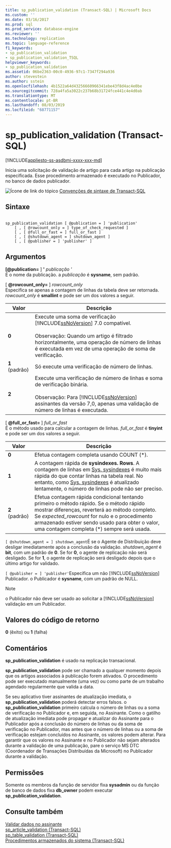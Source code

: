 ```yaml
---
title: sp_publication_validation (Transact-SQL) | Microsoft Docs
ms.custom: ''
ms.date: 03/16/2017
ms.prod: sql
ms.prod_service: database-engine
ms.reviewer: ''
ms.technology: replication
ms.topic: language-reference
f1_keywords:
- sp_publication_validation
- sp_publication_validation_TSQL
helpviewer_keywords:
- sp_publication_validation
ms.assetid: 06be2363-00c0-4936-97c1-7347f294a936
author: stevestein
ms.author: sstein
ms.openlocfilehash: 4b1522a64d43256660966341ebe43f8d4ac4e0be
ms.sourcegitcommit: 728a4fa5a3022c237b68b31724fce441c4e4d0ab
ms.translationtype: MT
ms.contentlocale: pt-BR
ms.lasthandoff: 08/03/2019
ms.locfileid: "68771157"
---
```

# <a name="sp_publication_validation-transact-sql"></a>sp_publication_validation (Transact-SQL)
[!INCLUDE[appliesto-ss-asdbmi-xxxx-xxx-md](../../includes/appliesto-ss-asdbmi-xxxx-xxx-md.md)]

  Inicia uma solicitação de validação de artigo para cada artigo na publicação especificada. Esse procedimento armazenado é executado no Publicador, no banco de dados publicador.  
  
 ![Ícone de link do tópico](../../database-engine/configure-windows/media/topic-link.gif "Ícone de link do tópico") [Convenções de sintaxe de Transact-SQL](../../t-sql/language-elements/transact-sql-syntax-conventions-transact-sql.md)  
  
## <a name="syntax"></a>Sintaxe  
  
```  
  
sp_publication_validation [ @publication = ] 'publication'  
    [ , [ @rowcount_only = ] type_of_check_requested ]  
    [ , [ @full_or_fast = ] full_or_fast ]  
    [ , [ @shutdown_agent = ] shutdown_agent ]  
    [ , [ @publisher = ] 'publisher' ]  
```  
  
## <a name="arguments"></a>Argumentos  
 **[@publication=** ] **'** _publicação '_  
 É o nome da publicação. a *publicação* é **sysname**, sem padrão.  
  
 [ **@rowcount_only=** ] *rowcount_only*  
 Especifica se apenas a contagem de linhas da tabela deve ser retornada. *rowcount_only* é **smallint** e pode ser um dos valores a seguir.  
  
|Valor|Descrição|  
|-----------|-----------------|  
|**0**|Execute uma soma de verificação [!INCLUDE[ssNoVersion](../../includes/ssnoversion-md.md)] 7.0 compatível.<br /><br /> Observação: Quando um artigo é filtrado horizontalmente, uma operação de número de linhas é executada em vez de uma operação de soma de verificação.|  
|**1** (padrão)|Só execute uma verificação de número de linhas.|  
|**2**|Execute uma verificação de número de linhas e soma de verificação binária.<br /><br /> Observação: Para [!INCLUDE[ssNoVersion](../../includes/ssnoversion-md.md)] assinantes da versão 7,0, apenas uma validação de número de linhas é executada.|  
  
 [ **@full_or_fast=** ] *full_or_fast*  
 É o método usado para calcular a contagem de linhas. *full_or_fast* é **tinyint** e pode ser um dos valores a seguir.  
  
|Valor|Descrição|  
|-----------|-----------------|  
|**0**|Efetua contagem completa usando COUNT (*).|  
|**1**|A contagem rápida de **sysindexes. Rows**. A contagem de linhas em [Sys. sysindexes](../../relational-databases/system-compatibility-views/sys-sysindexes-transact-sql.md) é muito mais rápida do que contar linhas na tabela real. No entanto, como [Sys. sysindexes](../../relational-databases/system-compatibility-views/sys-sysindexes-transact-sql.md) é atualizado lentamente, o número de linhas pode não ser preciso.|  
|**2** (padrão)|Efetua contagem rápida condicional tentando primeiro o método rápido. Se o método rápido mostrar diferenças, reverterá ao método completo. Se *expected_rowcount* for nulo e o procedimento armazenado estiver sendo usado para obter o valor, uma contagem completa (*) sempre será usada.|  
  
`[ @shutdown_agent = ] shutdown_agent`É se o Agente de Distribuição deve desligar imediatamente após a conclusão da validação. *shutdown_agent* é **bit**, com um padrão de **0**. Se for **0**, o agente de replicação não será desligado. Se for **1**, o agente de replicação será desligado depois que o último artigo for validado.  
  
`[ @publisher = ] 'publisher'`Especifica um não [!INCLUDE[ssNoVersion](../../includes/ssnoversion-md.md)] Publicador. o Publicador é **sysname**, com um padrão de NULL.  
  
> [!NOTE]  
>  o Publicador não deve ser usado ao solicitar a [!INCLUDE[ssNoVersion](../../includes/ssnoversion-md.md)] validação em um Publicador.  
  
## <a name="return-code-values"></a>Valores do código de retorno  
 **0** (êxito) ou **1** (falha)  
  
## <a name="remarks"></a>Comentários  
 **sp_publication_validation** é usado na replicação transacional.  
  
 **sp_publication_validation** pode ser chamado a qualquer momento depois que os artigos associados à publicação forem ativados. O procedimento pode ser executado manualmente (uma vez) ou como parte de um trabalho agendado regularmente que valida a data.  
  
 Se seu aplicativo tiver assinantes de atualização imediata, o **sp_publication_validation** poderá detectar erros falsos. o **sp_publication_validation** primeiro calcula o número de linhas ou a soma de verificação no Publicador e, em seguida, no Assinante. Como o gatilho de atualização imediata pode propagar e atualizar do Assinante para o Publicador após a conclusão do número de linhas ou da soma de verificação no Publicador, mas antes que o número de linhas ou a soma de verificação estejam concluídos no Assinante, os valores podem alterar. Para garantir que os valores no Assinante e no Publicador não sejam alterados durante a validação de uma publicação, pare o serviço MS DTC (Coordenador de Transações Distribuídas da Microsoft) no Publicador durante a validação.  
  
## <a name="permissions"></a>Permissões  
 Somente os membros da função de servidor fixa **sysadmin** ou da função de banco de dados fixa **db_owner** podem executar **sp_publication_validation**.  
  
## <a name="see-also"></a>Consulte também  
 [Validar dados no assinante](../../relational-databases/replication/validate-data-at-the-subscriber.md)   
 [sp_article_validation &#40;Transact-SQL&#41;](../../relational-databases/system-stored-procedures/sp-article-validation-transact-sql.md)   
 [sp_table_validation &#40;Transact-SQL&#41;](../../relational-databases/system-stored-procedures/sp-table-validation-transact-sql.md)   
 [Procedimentos armazenados do sistema &#40;Transact-SQL&#41;](../../relational-databases/system-stored-procedures/system-stored-procedures-transact-sql.md)  
  
  

